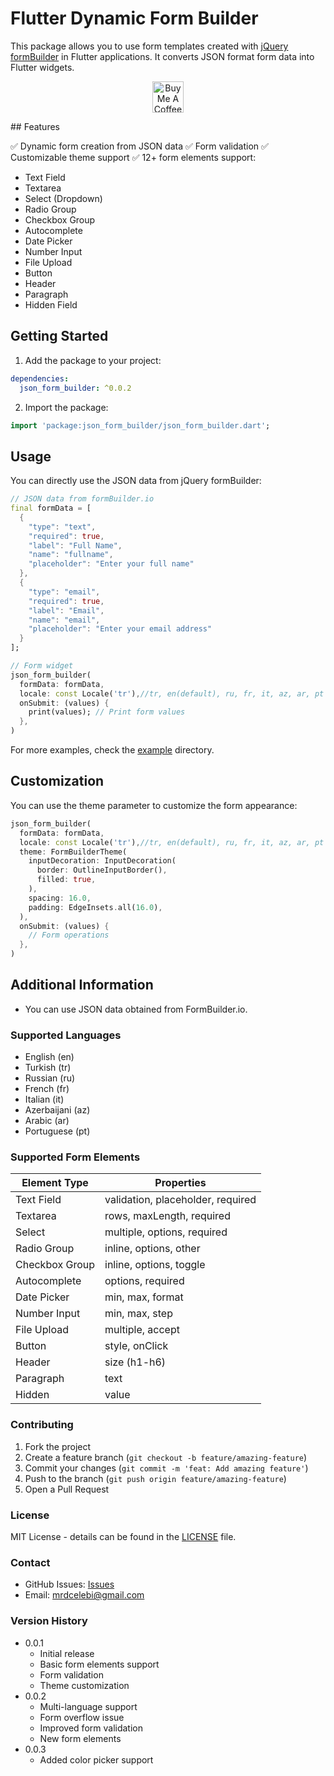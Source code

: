 # Flutter Dynamic Form Builder

This package allows you to use form templates created with [jQuery formBuilder](https://formbuilder.online/) in Flutter applications. It converts JSON format form data into Flutter widgets.
<p align="center">
  <a href="https://www.buymeacoffee.com/mancir" target="_blank">
    <img src="https://cdn.buymeacoffee.com/buttons/v2/default-black.png" alt="Buy Me A Coffee ;)" text="get" height="50">
  </a>
</p>
## Features

✅ Dynamic form creation from JSON data
✅ Form validation
✅ Customizable theme support
✅ 12+ form elements support:

- Text Field
- Textarea
- Select (Dropdown)
- Radio Group
- Checkbox Group
- Autocomplete
- Date Picker
- Number Input
- File Upload
- Button
- Header
- Paragraph
- Hidden Field

## Getting Started

1. Add the package to your project:

```yaml
dependencies:
  json_form_builder: ^0.0.2
```

2. Import the package:

```dart
import 'package:json_form_builder/json_form_builder.dart';
```

## Usage

You can directly use the JSON data from jQuery formBuilder:

```dart
// JSON data from formBuilder.io
final formData = [
  {
    "type": "text",
    "required": true,
    "label": "Full Name",
    "name": "fullname",
    "placeholder": "Enter your full name"
  },
  {
    "type": "email",
    "required": true,
    "label": "Email",
    "name": "email",
    "placeholder": "Enter your email address"
  }
];

// Form widget
json_form_builder(
  formData: formData,
  locale: const Locale('tr'),//tr, en(default), ru, fr, it, az, ar, pt
  onSubmit: (values) {
    print(values); // Print form values
  },
)
```

For more examples, check the [example](./example) directory.

## Customization

You can use the theme parameter to customize the form appearance:

```dart
json_form_builder(
  formData: formData,
  locale: const Locale('tr'),//tr, en(default), ru, fr, it, az, ar, pt
  theme: FormBuilderTheme(
    inputDecoration: InputDecoration(
      border: OutlineInputBorder(),
      filled: true,
    ),
    spacing: 16.0,
    padding: EdgeInsets.all(16.0),
  ),
  onSubmit: (values) {
    // Form operations
  },
)
```

## Additional Information
- You can use JSON data obtained from FormBuilder.io.

### Supported Languages

- English (en)
- Turkish (tr)
- Russian (ru)
- French (fr)
- Italian (it)
- Azerbaijani (az)
- Arabic (ar)
- Portuguese (pt)

### Supported Form Elements

| Element Type | Properties |
|--------------|------------|
| Text Field | validation, placeholder, required |
| Textarea | rows, maxLength, required |
| Select | multiple, options, required |
| Radio Group | inline, options, other |
| Checkbox Group | inline, options, toggle |
| Autocomplete | options, required |
| Date Picker | min, max, format |
| Number Input | min, max, step |
| File Upload | multiple, accept |
| Button | style, onClick |
| Header | size (h1-h6) |
| Paragraph | text |
| Hidden | value |

### Contributing

1. Fork the project
2. Create a feature branch (`git checkout -b feature/amazing-feature`)
3. Commit your changes (`git commit -m 'feat: Add amazing feature'`)
4. Push to the branch (`git push origin feature/amazing-feature`)
5. Open a Pull Request

### License

MIT License - details can be found in the [LICENSE](LICENSE) file.

### Contact

- GitHub Issues: [Issues](https://github.com/moradchalaby/json_form_builder/issues)
- Email: mrdcelebi@gmail.com

### Version History

- 0.0.1
  - Initial release
  - Basic form elements support
  - Form validation
  - Theme customization
- 0.0.2
  - Multi-language support
  - Form overflow issue
  - Improved form validation
  - New form elements
- 0.0.3
  - Added color picker support
